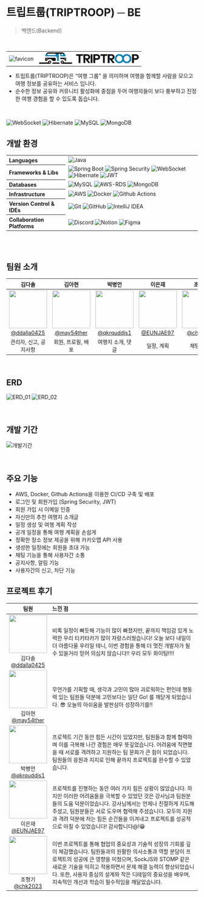 # 트립트룹(TRIPTROOP) ─ BE  
> 백엔드(Backend)

<br/>

<table>
  <tbody>
    <tr>
      <td>
        <img src="https://avatars.githubusercontent.com/u/168394855?s=200&v=4" height="150" alt="favicon">
      </td>
      <td>
        <picture>
          <source media="(prefers-color-scheme: dark)" srcset="https://github.com/2024-TikiTaka/.github/blob/main/Logo/logo_triptroop_horizontal_darkmode.png?raw=true">
          <img src="https://github.com/2024-TikiTaka/.github/blob/main/Logo/logo_triptroop_horizontal_lightmode.png?raw=true" height="30">
        </picture>
      </td>
    </tr>
  </tbody>
</table>

- 트립트룹(TRIPTROOP)은 “여행 그룹” 을 의미하며 여행을 함께할 사람을 모으고 여행 정보를 공유하는 서비스 입니다.
- 순수한 정보 공유와 커뮤니티 활성화에 중점을 두어 여행자들이 보다 풍부하고 진정한 여행 경험을 할 수 있도록 돕습니다.


<br/>

![WebSocket](https://img.shields.io/badge/WebSocket-000000?style=plastic&logo=websocket&logoColor=white)
![Hibernate](https://img.shields.io/badge/Hibernate-59666C?style=plastic&logo=hibernate&logoColor=white)
![MySQL](https://img.shields.io/badge/MySQL-4479A1?style=plastic&logo=mysql&logoColor=white)
![MongoDB](https://img.shields.io/badge/MongoDB-000000?style=plastic&logo=mongodb&logoColor=white)

## 개발 환경

<table>
 <tbody>
    <tr>
      <th align="left">Languages</th>
      <td>
        <img alt="Java" src="https://img.shields.io/badge/Java-007396?style=flat-square&logo=openjdk&logoColor=white"/>
      </td>
    </tr>
    <tr>
      <th align="left">Frameworks & Libs</th>
      <td>
        <img alt="Spring Boot" src="https://img.shields.io/badge/Spring_Boot-6DB33F?style=flat-square&logo=spring-boot&logoColor=white" />
        <img alt="Spring Security" src="https://img.shields.io/badge/Spring_Security-6DB33F?style=flat-square&logo=spring-security&logoColor=white" />
        <img alt="WebSocket" src="https://img.shields.io/badge/WebSocket-black?style=flat-square&logo=websocket&logoColor=white" />
        <img alt="Hibernate" src="https://img.shields.io/badge/Hibernate-59666C?style=flat-square&logo=Hibernate&logoColor=white" />
        <img alt="JWT" src="https://img.shields.io/badge/JWT-black?style=flat-square&logo=JSON%20web%20tokens" />
      </td>
    </tr>
   <tr>
      <th align="left">Databases</th>
      <td>
        <img alt="MySQL" src="https://img.shields.io/badge/MySQL-4479A1?style=flat-square&logo=mysql&logoColor=white" />
        <img alt="AWS-RDS" src="https://img.shields.io/badge/AWS_RDS-%230db7ed?style=flat-square&logo=docker&logoColor=white&" />
        <img alt="MongoDB" src="https://img.shields.io/badge/MongoDB-3d5058?style=flat-square&logo=mongodb&logoColor=00ed64" />
      </td>
    </tr>
    <tr>
      <th align="left">Infrastructure</th>
      <td>
        <img alt="AWS" src="https://img.shields.io/badge/AWS-%23FF9900.svg?style=flat-square&logo=amazon-aws&logoColor=white" />
        <img alt="Docker" src="https://img.shields.io/badge/Docker-%230db7ed?style=flat-square&logo=docker&logoColor=white" />
        <img alt="Github Actions" src="https://img.shields.io/badge/Github%20Actions-%232671E5.svg?style=flat-square&logo=githubactions&logoColor=white" />
      </td>
    </tr>
    <tr>
      <th align="left">Version Control & IDEs</th>
      <td>
        <img alt="Git" src="https://img.shields.io/badge/Git-F05032?style=flat-square&logo=git&logoColor=white" />
        <img alt="GitHub" src="https://img.shields.io/badge/GitHub-181717?style=flat-square&logo=github&logoColor=white" />
        <img alt="IntelliJ IDEA" src="https://img.shields.io/badge/IntelliJ_IDEA-000000?style=flat-square&logo=intellij-idea&logoColor=white" />
      </td>
    </tr>
     <tr>
      <th align="left">Collaboration Platforms</th>
      <td>
        <img alt="Discord" src="https://img.shields.io/badge/Discord-%235865F2.svg?style=flat-square&logo=discord&logoColor=white" />
        <img alt="Notion" src="https://img.shields.io/badge/Notion-%23000000?style=flat-square&logo=notion&logoColor=white" />
        <img alt="Figma" src="https://img.shields.io/badge/Figma-%23F24E1E?style=flat-square&logo=figma&logoColor=white" />
      </td>
    </tr>
  </tbody>
</table>
<br />


<br>

## 팀원 소개
| 김다솔 | 김아현 | 박병언 | 이은재 | 조형기 |    
|:--------------:|:--------------:|:--------------:|:--------------:|:--------------:| 
| [<img src="https://avatars.githubusercontent.com/u/154950177?v=4" height=100 width=100> <br/> @ddalla0425](https://github.com/ddalla0425) |[<img src="https://avatars.githubusercontent.com/u/42160693?s=96&v=4" height=100 width=100> <br/> @may54ther](https://github.com/may54ther) | [<img src="https://avatars.githubusercontent.com/u/154950075?s=60&v=4" height=100 width=100> <br/> @qkrquddjs1](https://github.com/qkrquddjs1) | [<img src="https://avatars.githubusercontent.com/u/154950170?v=4" height=100 width=100> <br/> @EUNJAE97](https://github.com/EUNJAE97) |[<img src="https://avatars.githubusercontent.com/u/120306336?v=4" height=100 width=100> <br/> @chk2023](https://github.com/chk2023) |
| 관리자, 신고, 공지사항 |  회원, 프로필, 배포 | 여행지 소개, 댓글 | 일정, 계획 | 채팅, 친구  |

<br>

## ERD

![ERD_01](https://github.com/2024-TikiTaka/be-triptroop/assets/42160693/d6c2e0c2-bbcf-439b-a6a5-ece5887ab6f2)
![ERD_02](https://github.com/2024-TikiTaka/be-triptroop/assets/42160693/16bc6a41-f296-4aa2-a7dc-e3a2102b8025)

<br>

## 개발 기간
![개발기간](https://github.com/2024-TikiTaka/be-triptroop/assets/151039466/bb8a8ecf-3c21-48fb-93b0-1c65671cda32)

<br>

## 주요 기능 

- AWS, Docker, Github Actions을 이용한 CI/CD 구축 및 배포
- 로그인 및 회원가입 (Spring Security, JWT)
- 회원 가입 시 이메일 인증
- 자신만의 추천 여행지 소개글
- 일정 생성 및 여행 계획 작성
- 공개 일정을 통해 여행 계획을 손쉽게
- 정확한 장소 정보 제공을 위해 카카오맵 API 사용
- 생성한 일정에는 회원을 초대 가능
- 채팅 기능을 통해 사용자간 소통
- 공지사항, 알림 기능
- 사용자간의 신고, 차단 기능 


## 프로젝트 후기 

|                           팀원                           | 느낀 점             |
|:------------------------------------------------------:|:------------------|
| [<img src="https://avatars.githubusercontent.com/u/154950177?v=4"  height=100 width=100> ](https://github.com/ddalla0425) <br/> 김다솔 <br/> [@ddalla0425](https://github.com/ddalla0425) | 비록 일정이 빠듯해 기능이 많이 빠졌지만, 끝까지 책임감 있게 노력한 우리 티키타카가 많이 자랑스러웠습니다! 오늘 보다 내일이 더 아름다울 우리일 테니, 이번 경험을 통해 더 멋진 개발자가 될 수 있을거라 믿어 의심치 않습니다!! 우리 모두 화이팅!!!!  |
| [<img src="https://avatars.githubusercontent.com/u/42160693?s=96&v=4"  height=100 width=100> ](https://github.com/may54ther) <br/> 김아현 <br/> [@may54ther](https://github.com/may54ther)  |  무언가를 기획할 때, 생각과 고민이 많아 괴로워하는 편인데 행동력 있는 팀원들 덕분에 고민보다는 일단 Go! 를 깨닫게 되었습니다. 😎 오늘의 아쉬움을 발판삼아 성장하기를!! |
| [<img src="https://avatars.githubusercontent.com/u/154950075?s=60&v=4" height=100 width=100> ](https://github.com/qkrquddjs1) <br/> 박병언 <br/> [@qkrquddjs1](https://github.com/qkrquddjs1) | 프로젝트 기간 동안 힘든 시간이 있었지만, 팀원들과 함께 협력하며 이를 극복해 나간 경험은 매우 뜻깊었습니다. 어려움에 직면했을 때 서로를 격려하고 지원하는 팀 문화가 큰 힘이 되었습니다. 팀원들의 응원과 지지로 인해 끝까지 프로젝트를 완수할 수 있었습니다.  |
|  [<img src="https://avatars.githubusercontent.com/u/154950170?v=4" height=100 width=100> ](https://github.com/EUNJAE97) <br/> 이은재 <br/> [@EUNJAE97](https://github.com/EUNJAE97)   | 프로젝트를 진행하는 동안 여러 가지 힘든 상황이 많았습니다. 하지만 이러한 어려움들을 극복할 수 있었던 것은 강사님과 팀원분들의 도움 덕분이었습니다. 강사님께서는 언제나 친절하게 지도해 주셨고, 팀원분들은 서로 도우며 협력해 주셨습니다. 모두의 지원과 격려 덕분에 저는 힘든 순간들을 이겨내고 프로젝트를 성공적으로 마칠 수 있었습니다! 감사합니다@!😁       |
|  [<img src="https://avatars.githubusercontent.com/u/120306336?v=4" height=100 width=100> ](https://github.com/chk2023) <br/> 조형기 <br/> [@chk2023](https://github.com/chk2023)    | 이번 프로젝트를 통해 협업의 중요성과 기술적 성장의 기회를 깊이 체감했습니다. 팀원들과의 원활한 의사소통과 역할 분담이 프로젝트의 성공에 큰 영향을 미쳤으며, SockJS와 STOMP 같은 새로운 기술을 익히고 적용하면서 문제 해결 능력이 향상되었습니다. 또한, 사용자 중심의 설계와 작은 디테일의 중요성을 배우며, 지속적인 개선과 학습이 필수적임을 깨달았습니다.         |

<!--

| 김다솔 | 김아현 | 박병언 | 이은재 | 조형기 |    
|:--------------:|:--------------:|:--------------:|:--------------:|:--------------:| 
| [<img src="https://avatars.githubusercontent.com/u/154950177?v=4" height=100 width=100> <br/> @ddalla0425](https://github.com/ddalla0425) |[<img src="https://avatars.githubusercontent.com/u/42160693?s=96&v=4" height=100 width=100> <br/> @may54ther](https://github.com/may54ther) | [<img src="https://avatars.githubusercontent.com/u/154950075?s=60&v=4" height=100 width=100> <br/> @qkrquddjs1](https://github.com/qkrquddjs1) | [<img src="https://avatars.githubusercontent.com/u/154950170?v=4" height=100 width=100> <br/> @EUNJAE97](https://github.com/EUNJAE97) |[<img src="https://avatars.githubusercontent.com/u/120306336?v=4" height=100 width=100> <br/> @chk2023](https://github.com/chk2023) |
| 신고, 차단, 관리자 |  회원, 매칭 | 여행지 소개, 여행 기록 | 일정, 동행글 | 채팅, 친구  |


## 주요 기능

## 프로젝트 구조

## ERD

## 개선 목표

## 트러블 슈팅

## 프로젝트 후기
-->
